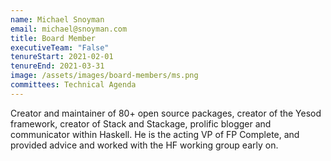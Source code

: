 ```yaml
---
name: Michael Snoyman
email: michael@snoyman.com
title: Board Member
executiveTeam: "False"
tenureStart: 2021-02-01
tenureEnd: 2021-03-31
image: /assets/images/board-members/ms.png
committees: Technical Agenda
---
```

Creator and maintainer of 80+ open source packages, creator of the Yesod framework, creator of Stack and Stackage, prolific blogger and communicator within Haskell. He is the acting VP of FP Complete, and provided advice and worked with the HF working group early on.
